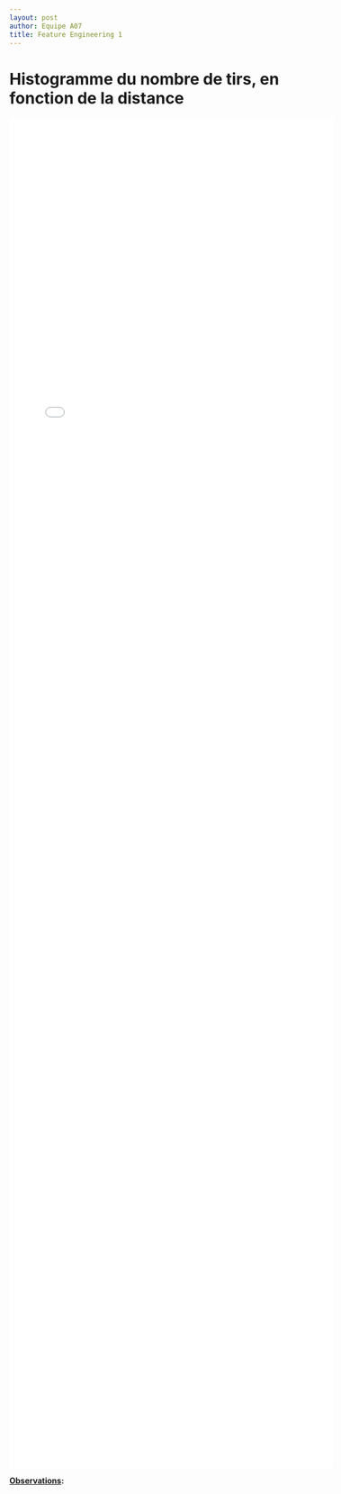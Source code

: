 ```yaml
---
layout: post
author: Equipe A07
title: Feature Engineering 1
---
```


<style>
  #plot-container {
    justify-content: center;
    align-items: center;
    width: 60vw; 
    height: 60vh;
    margin-bottom: 0px;
  }
</style>

# Histogramme du nombre de tirs, en fonction de la distance

<div id="plot-container">
    <iframe src="./feature_engineering_1/hist_nb_of_goal_ifo_distance_to_goal.html" width="100%" height="100%" style="border: none;"></iframe>
</div>

**<u>Observations</u>:**


